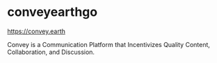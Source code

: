 conveyearthgo
=============

https://convey.earth

Convey is a Communication Platform that Incentivizes Quality Content, Collaboration, and Discussion.

